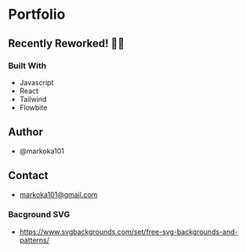 # Portfolio
## Recently Reworked! 🎉🎉

### Built With

-   Javascript
-   React
-   Tailwind
-   Flowbite

## Author

-   @markoka101

## Contact

-   markoka101@gmail.com

### Bacground SVG

-   https://www.svgbackgrounds.com/set/free-svg-backgrounds-and-patterns/
